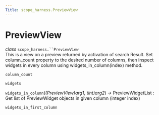 ```yaml
---
Title: scope_harness.PreviewView
---
```

        
PreviewView
===========

 *class* `scope_harness.``PreviewView`<a href="#scope_harness.PreviewView" class="headerlink" title="Permalink to this definition"></a>  
This is a view on a preview returned by activation of search Result. Set column\_count property to the desired number of columns, then inspect widgets in every column using widgets\_in\_column(index) method.

 `column_count`<a href="#scope_harness.PreviewView.column_count" class="headerlink" title="Permalink to this definition"></a>  

 `widgets`<a href="#scope_harness.PreviewView.widgets" class="headerlink" title="Permalink to this definition"></a>  

 `widgets_in_column`(*(PreviewView)arg1*, *(int)arg2*) → PreviewWidgetList :<a href="#scope_harness.PreviewView.widgets_in_column" class="headerlink" title="Permalink to this definition"></a>  
Get list of PreviewWidget objects in given column (integer index)

 `widgets_in_first_column`<a href="#scope_harness.PreviewView.widgets_in_first_column" class="headerlink" title="Permalink to this definition"></a>  

